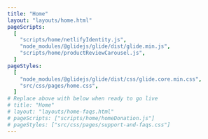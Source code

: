 ```yaml
---
title: "Home"
layout: "layouts/home.html"
pageScripts:
  [
    "scripts/home/netlifyIdentity.js",
    "node_modules/@glidejs/glide/dist/glide.min.js",
    "scripts/home/productReviewCarousel.js",
  ]
pageStyles:
  [
    "node_modules/@glidejs/glide/dist/css/glide.core.min.css",
    "src/css/pages/home.css",
  ]
# Replace above with below when ready to go live
# title: "Home"
# layout: "layouts/home-faqs.html"
# pageScripts: ["scripts/home/homeDonation.js"]
# pageStyles: ["src/css/pages/support-and-faqs.css"]
---
```

